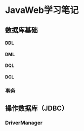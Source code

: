 

# JavaWeb学习笔记

## 数据库基础

#### DDL

#### DML

#### DQL

#### DCL

### 事务

## 操作数据库（JDBC）

### DriverManager

